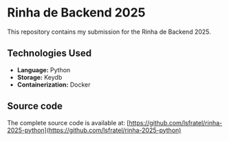 # Rinha de Backend 2025

This repository contains my submission for the Rinha de Backend 2025.

## Technologies Used

* **Language:** Python
* **Storage:** Keydb
* **Containerization:** Docker

## Source code

The complete source code is available at:
[https://github.com/lsfratel/rinha-2025-python](https://github.com/lsfratel/rinha-2025-python)
